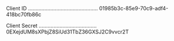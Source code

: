 Client ID ............................................... 01985b3c-85e9-70c9-adf4-418bc70fb86c

Client Secret ....................................... 0EXejdUM8sXPbjZ8SiUd31TbZ36GXSJ2C9vvcr2T